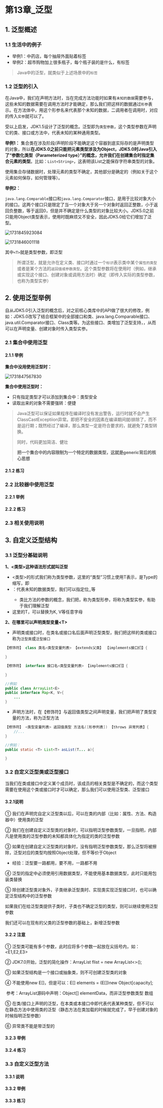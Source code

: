 # 第13章_泛型

## 1. 泛型概述

### 1.1 生活中的例子

- 举例1：中药店，每个抽屉外面贴着标签
- 举例2：超市购物加上很多瓶子，每个瓶子装的是什么，有标签

> Java中的泛型，就类似于上述场景中的`标签`

### 1.2 泛型的引入

在Java中，我们在声明方法时，当在完成方法功能时如果有`未知的数据`需要参与，这些未知的数据需要在调用方法时才能确定，那么我们把这样的数据通过`形参`表示。在方法体中，用这个形参名来代表那个未知的数据，二调用者在调用时，对应的传入`实参`就可以了。

受以上启发，JDK1.5设计了泛型的概念。泛型即为`类型参数`，这个类型参数在声明它的类、接口或方法中，代表未知的某种通用类型。

**举例1：**
集合类在涉及阶段/声明阶段不能确定这个容器到底实际存的是声明类型的对象，所以**在JDK5.0之前只能把元素类型涉及为Object，JDK5.0时Java引入了“参数化类型（Parameterized type）”的概念，允许我们在创建集合时指定集合元素的类型**。比如：`List<String>`，这表明该List之能保存字符串类型的对象。

使用集合存储数据时，处理元素的类型不确定，其他部分是确定的（例如关于这个元素如何保存，如何管理等）。

**举例2：**

`java.lang.Comparable`接口和`java.lang.Comparator`接口，是用于比较对象大小的接口。这两个接口只是限定了当一个对象大于另一个对象时返回正整数，小于返回负整数，等于返回0，但是并不确定是什么类型的对象比较大小。JDK5.0之前只能用Object类型表示，使用时既麻烦又不安全，因此JDK5.0给它们增加了泛型。

![1731845923084](C:\Users\86134\AppData\Roaming\Typora\typora-user-images\1731845923084.png)

![1731846001118](C:\Users\86134\AppData\Roaming\Typora\typora-user-images\1731846001118.png)

其中`<T>`就是类型参数，即泛型

> 所谓泛型，就是允许在定义类、接口时通过一个`标识`表示类中某个`属性的类型`或者是某个方法的`返回值或参数类型`。这个类型参数将在使用时（例如，继承或实现这个接口、创建对象或调用方法时）确定（即传入实际的类型参数，也称为类型实参）

## 2. 使用泛型举例

自从JDK5.0引入泛型的概念后，对之前核心类库中的API做了很大的修改，例如：JDK5.0改写了结合框架中的全部接口和类、java.lang.Comparable接口、java.util.Comparator接口、Class类等。为这些接口、类增加了泛型支持，，从而可以在声明变量、创建对象时传入类型实参。

### 2.1 集合中使用泛型

#### 2.1.1 举例

**集合中没用使用泛型时：**

![1731847567830](C:\Users\86134\AppData\Roaming\Typora\typora-user-images\1731847567830.png)

**集合中使用泛型时：**

- 只有指定类型才可以添加到集合中：类型安全
- 读取出来的对象不需要强转：便捷

> Java泛型可以保证如果程序在编译时没有发出警告，运行时就不会产生ClassCastExceptiion异常。即把不安全的因素在编译期间就i排除了，而不是运行期；既然经过了编译，那么类型一定是符合要求的，就避免了类型转换。
>
> 同时，代码更加简洁、健壮
>
> **把一个集合中的内容限制为一个特定的数据类型，这就是generic背后的核心思想**


#### 2.1.2 练习



### 2.2 比较器中使用泛型

#### 2.2.1 举例

#### 2.2.2 练习



### 2.3 相关使用说明





## 3. 自定义泛型结构

### 3.1 泛型分基础说明

**1、<类型>这种语法形式就叫泛型**

- <类型>的形式我们称为类型参数，这里的“类型”习惯上使用T表示，是Type的缩写，即<T>
- <T>：代表未知的数据类型，我们可以指定位<String>,<Integer>,<Circle>等
  - 类比方法的参数的概念，我们把<T>，称为类型形参，将<Circle>称为类型实参，有助于我们理解泛型
- 这里的T，可以替换为K, V等任意字母

**2、在哪里可以声明类型变量\<T>**

- 声明类或接口时，在类名或接口名后面声明泛型类型，我们把这样的类或接口称为`泛型类`或`泛型接口`

```java
【修饰符】 class 类名<类型变量列表> 【extends父类】 【implements接口们】{
    
}

【修饰符】 interface 接口名<类型变量列表> 【implements接口们】{
    
}

//例如
public class ArrayList<E>
public interface Map<K, V>{
    ...
}
```

- 声明方法时，在【修饰符】与返回值类型之间声明变量，我们把声明了类型变量的方法，称为泛型方法

```java
【修饰符】 <类型变量列表> 返回值类型 方法名([形参列表]) 【throws 异常列表】{
    //...
}

//例如：
public static <T> List<T> asList(T... a){
    
}
```

### 3.2 自定义泛型类或泛型接口

当我们在类或接口中定义某个成员时，该成员的相关类型是不确定的，而这个类型需要在使用这个类或接口时才可以确定，那么我们可以使用泛型类、泛型接口

#### 3.2.1说明

① 我们在声明完自定义泛型类以后，可以在类的内部（比如：属性、方法、构造器中）使用类的泛型

② 我们在创建自定义泛型类的对象时，可以指明泛型参数类型，一旦指明，内部凡是使用类的泛型参数的未知都具体化为指定的类的泛型参数

③ 如果在创建自定义泛型类的对象时，没有指明泛型参数类型，那么泛型将被擦除，泛型对应的类型均按照Object处理，但不等价于Object

- 经验：泛型要一路都用，要不用，一路都不用

④ 泛型的指定中必须使用引用数据类型，不能使用基本数据类型，此时只能用包装类替换

⑤ 除创建泛型类对象外，子类继承泛型类时、实现类实现泛型接口时，也可以确定泛型结构中的泛型参数

如果我们在给泛型类提供子类时，子类也不确定泛型的类型，则可以继续使用泛型参数

我们还可以在现有的父类的泛型参数的基础上，新增泛型参数

#### 3.2.2 注意

① 泛型类可能有多个参数，此时应将多个参数一起放在尖括号内，如：<E1,E2,E3>

② JDK7.0开始，泛型的简化操作：ArrayList<Fruit> flist = new ArrayList<>();

③ 如果泛型结构是一个接口或抽象类，则不可创建泛型类的对象

④ 不能使用new E[]，但是可以：E[] elements = (E[])new Object[capacity];

​	 参考：ArrayList源码中声明：Object[] elementData，而非泛型参数类型 数组

⑤ 在类/接口上声明的泛型，在本类或本接口中即代表代表某种类型，但不可以在静态方法中使用类的泛型（静态方法在类加载的时候就完成了，早于创建对象的时候指明泛型参数）

⑥ 异常类不能是带泛型的

#### 3.2.3 举例

#### 3.2.4 练习



### 3.3 自定义泛型方法

#### 3.3.1 说明



#### 3.3.2 举例



#### 3.3.3 练习



